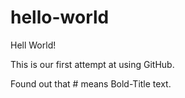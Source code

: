 # hello-world
Hell World!

This is our first attempt at using GitHub.

Found out that # means Bold-Title text.

